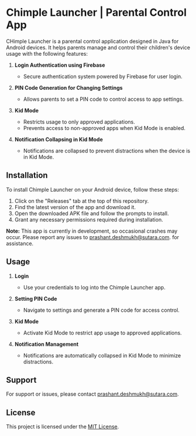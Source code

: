 # Chimple Launcher | Parental Control App

CHimple Launcher is a parental control application designed in Java for Android devices. It helps parents manage and control their children's device usage with the following features:

1. **Login Authentication using Firebase**
   - Secure authentication system powered by Firebase for user login.

2. **PIN Code Generation for Changing Settings**
   - Allows parents to set a PIN code to control access to app settings.

3. **Kid Mode**
   - Restricts usage to only approved applications.
   - Prevents access to non-approved apps when Kid Mode is enabled.

4. **Notification Collapsing in Kid Mode**
   - Notifications are collapsed to prevent distractions when the device is in Kid Mode.


## Installation

To install Chimple Launcher on your Android device, follow these steps:

1. Click on the "Releases" tab at the top of this repository.
2. Find the latest version of the app and download it.
3. Open the downloaded APK file and follow the prompts to install.
4. Grant any necessary permissions required during installation.

**Note:** This app is currently in development, so occasional crashes may occur. Please report any issues to [prashant.deshmukh@sutara.com](mailto:prashant.deshmukh@sutara.com). for assistance.



## Usage

1. **Login**
   - Use your credentials to log into the Chimple Launcher app.
   
2. **Setting PIN Code**
   - Navigate to settings and generate a PIN code for access control.

3. **Kid Mode**
   - Activate Kid Mode to restrict app usage to approved applications.
   
4. **Notification Management**
   - Notifications are automatically collapsed in Kid Mode to minimize distractions.

## Support

For support or issues, please contact [prashant.deshmukh@sutara.com](mailto:prashant.deshmukh@sutara.com).

## License

This project is licensed under the [MIT License](LICENSE).
